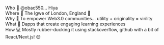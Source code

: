Who   👋  @obac550... Hiya\
Where 🦅  The Igwe of London, England 🏴󠁧󠁢󠁥󠁮󠁧󠁿\
Why   🚀  To empower Web3.0 communities... utility + originality = virility\
What  🧠  Dapps that create engaging learning experiences\
How   💻  Mostly rubber-ducking it using stackoverflow, github with a bit of React/Next.js! 😊

<!---
obac550/obac550 is a ✨ special ✨ repository because its `README.md` (this file) appears on your GitHub profile.
You can click the Preview link to take a look at your changes.
--->
